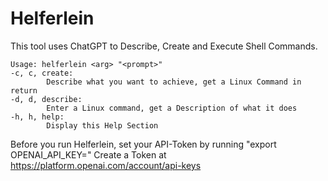 # Helferlein

This tool uses ChatGPT to Describe, Create and Execute Shell Commands.
```
Usage: helferlein <arg> "<prompt>"
-c, c, create:
        Describe what you want to achieve, get a Linux Command in return
-d, d, describe:
        Enter a Linux command, get a Description of what it does
-h, h, help:
        Display this Help Section
```
Before you run Helferlein, set your API-Token by running "export OPENAI_API_KEY=<TOKEN>"
Create a Token at https://platform.openai.com/account/api-keys
